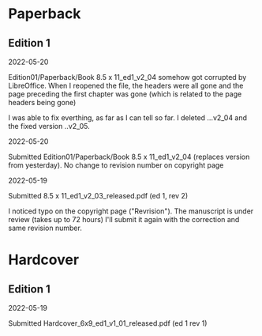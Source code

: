 
# Paperback

## Edition 1

2022-05-20

Edition01/Paperback/Book  8.5 x 11_ed1_v2_04 somehow got corrupted by
LibreOffice. When I reopened the file, the headers were all gone and
the page preceding the first chapter was gone (which is related to the
page headers being gone)

I was able to fix everthing, as far as I can tell so far. I deleted
...v2_04 and the fixed version ..v2_05.


2022-05-20

Submitted Edition01/Paperback/Book  8.5 x 11_ed1_v2_04 (replaces
version from yesterday). No change to revision number on copyright page

2022-05-19

Submitted 8.5 x 11_ed1_v2_03_released.pdf (ed 1, rev 2)

I noticed typo on the copyright page ("Revrision"). The manuscript is
under review (takes up to 72 hours) I'll submit it again with the
correction and same revision number.

# Hardcover

## Edition 1

2022-05-19

Submitted Hardcover_6x9_ed1_v1_01_released.pdf (ed 1 rev 1)

